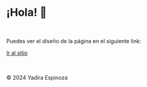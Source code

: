 # ¡Hola! 👋
<br>

Puedes ver el diseño de la página en el siguiente link:

[Ir al sitio](https://yadicep.github.io/VIAJES_CHILE/)


<br>
<br>
<div class="footer">
  &copy; 2024 Yadira Espinoza
</div>
